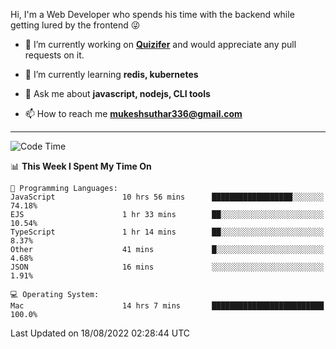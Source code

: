 Hi, I'm a Web Developer who spends his time with the backend while getting lured by the frontend 😜

- 🔭 I’m currently working on **[Quizifer](https://github.com/SutharMukesh/Quizifer/)** and would appreciate any pull requests on it.

- 🌱 I’m currently learning **redis, kubernetes**

- 💬 Ask me about **javascript, nodejs, CLI tools**

- 📫 How to reach me **mukeshsuthar336@gmail.com**

---
<!--START_SECTION:waka-->
![Code Time](http://img.shields.io/badge/Code%20Time-182%20hrs%2022%20mins-blue)

📊 **This Week I Spent My Time On** 

```text
💬 Programming Languages: 
JavaScript               10 hrs 56 mins      ██████████████████░░░░░░░   74.18% 
EJS                      1 hr 33 mins        ██░░░░░░░░░░░░░░░░░░░░░░░   10.54% 
TypeScript               1 hr 14 mins        ██░░░░░░░░░░░░░░░░░░░░░░░   8.37% 
Other                    41 mins             █░░░░░░░░░░░░░░░░░░░░░░░░   4.68% 
JSON                     16 mins             ░░░░░░░░░░░░░░░░░░░░░░░░░   1.91%

💻 Operating System: 
Mac                      14 hrs 7 mins       █████████████████████████   100.0%

```


 Last Updated on 18/08/2022 02:28:44 UTC
<!--END_SECTION:waka-->
